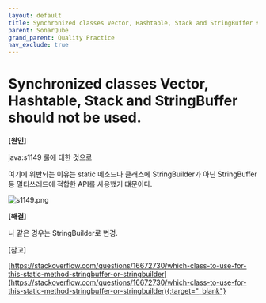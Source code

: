 ```yaml
---
layout: default
title: Synchronized classes Vector, Hashtable, Stack and StringBuffer should not be used
parent: SonarQube
grand_parent: Quality Practice
nav_exclude: true
---
```


# Synchronized classes Vector, Hashtable, Stack and StringBuffer should not be used.

**[원인]**

java:s1149 룰에 대한 것으로

여기에 위반되는 이유는 static 메소드나 클래스에 StringBuilder가 아닌 StringBuffer등 멀티쓰레드에 적합한 API를 사용했기 떄문이다.

![s1149.png](../img/s1149.png)

**[해결]**

나 같은 경우는 StringBuilder로 변경.

[참고]

[https://stackoverflow.com/questions/16672730/which-class-to-use-for-this-static-method-stringbuffer-or-stringbuilder](https://stackoverflow.com/questions/16672730/which-class-to-use-for-this-static-method-stringbuffer-or-stringbuilder){:target="_blank"}
